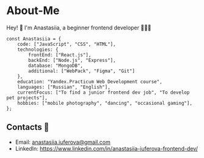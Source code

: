 # About-Me

Hey! 👋 I'm Anastasiia, a beginner frontend developer 👩🏻‍💻 
```
const Anastasiia = {
    code: ["JavaScript", "CSS", "HTML"],
    technologies: {
        frontEnd: ["React.js"],
        backEnd: ["Node.js", "Express"],
        database: "MongoDB",
        additional: ["WebPack", "Figma", "Git"]
    },
    education: "Yandex.Practicum Web Development course",
    languages: ["Russian", "English"],
    currentFocus: ["To find a junior frontend dev job", "To develop pet projects"],
    hobbies: ["mobile photography", "dancing", "occasional gaming"],
};
```
## Contacts 📧
* Email: anastasiia.iuferova@gmail.com
* LinkedIn: https://www.linkedin.com/in/anastasiia-iuferova-frontend-dev/

